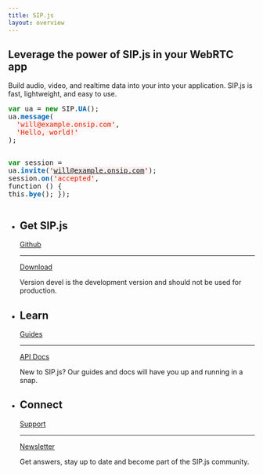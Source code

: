 ```yaml
---
title: SIP.js
layout: overview
---
```

<article class="wrapper group home-feature">
	<div class="feature">
		<h1>Leverage the power of SIP.js in your WebRTC app</h1>
		<p class="intro">Build audio, video, and realtime data into your into your application. SIP.js is fast, lightweight, and easy to use.</p>
	</div>
	<pre>
<span style="color:#080;font-weight:bold">var</span> ua = <span style="color:#080;font-weight:bold">new</span> SIP.<span style="color:#06B;font-weight:bold">UA</span>();
ua.<span style="color:#06B;font-weight:bold">message</span>(
  <span style="background-color:hsla(0,100%,50%,0.05); color:#D20;"><span style="color:#710">'</span>will@example.onsip.com<span style="color:#710">'</span></span>,
  <span style="background-color:hsla(0,100%,50%,0.05); color:#D20;"><span style="color:#710">'</span>Hello, world!<span style="color:#710">'</span></span>
);

<span style="color:#080;font-weight:bold">var</span> session = ua.<span style="color:#06B;font-weight:bold">invite</span>(<span style="background-color:hsla(0,100%,50%,0.05); color:#D20;"><span style="color:#710">'</span>will@example.onsip.com<span style="color:#710">'</span></span>);
session.<span style="color:#06B;font-weight:bold">on</span>(<span style="background-color:hsla(0,100%,50%,0.05); color:#D20;"><span style="color:#710">'</span>accepted<span style="color:#710">'</span></span>, function () {
  this.<span style="color:#06B;font-weight:bold">bye</span>();
});
	</pre>
	<div class="clearfix"></div>
</article>

<div class="full-width-divider">
	<ul class="wrapper highlights">
		<li>
			<h2>Get SIP.js</h2>
			<div class="highlight-icon-wrapper">
				<div class="highlight-icon icon-arrow">
					<div class="hoverstate">
						<a href="/github/">Github</a>
						<hr>
						<a href="/download/">Download</a>
					</div>
				</div>
			</div>
			<p class="subpara">Version devel is the development version and should not be used for production.</p>
		</li>
		<li>
			<h2>Learn</h2>
			<div class="highlight-icon-wrapper">
				<div class="highlight-icon icon-books">
					<div class="hoverstate">
						<a href="/guides/">Guides</a>
						<hr>
						<a href="/api/">API Docs</a>
					</div>
				</div>
			</div>
			<p class="subpara">New to SIP.js? Our guides and docs will have you up and running in a snap.</p>
		</li>
		<li>
			<h2>Connect</h2>
			<div class="highlight-icon-wrapper">
				<div class="highlight-icon icon-chat">
					<div class="hoverstate">
						<a href="https://groups.google.com/forum/#!forum/sip_js">Support</a>
						<hr>
						<a href="https://groups.google.com/forum/#!forum/sip_js">Newsletter</a>
					</div>
				</div>
			</div>
			<p class="subpara">Get answers, stay up to date and become part of the SIP.js community.</p>
		</li>
		<div class="clearfix"></div>
	</ul>
</div>
